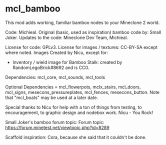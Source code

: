 mcl_bamboo
=========

This mod adds working, familiar bamboo nodes to your Mineclone 2 world.

Code: Michieal. Original (basic, used as inspiration) bamboo code by: Small Joker. Updates to the code: Mineclone Dev Team, Michieal.

License for code: GPLv3.
License for images / textures: CC-BY-SA except where noted.
Images Created by Nicu, except for:

* Inventory / wield image for Bamboo Stalk: created by RandomLegoBrick#8692 and is CC0.

Dependencies: mcl_core, mcl_sounds, mcl_tools

Optional Dependencies = mcl_flowerpots, mclx_stairs, mcl_doors, mcl_signs, mesecons_pressureplates, mcl_fences,
mesecons_button.
Note that "mcl_boats" may be used at a later date.

Special thanks to Nicu for help with a ton of things from testing, to encouragement, to graphic design and nodebox work.
Nicu - You Rock!

Small Joker's bamboo forum topic:
Forum topic: https://forum.minetest.net/viewtopic.php?id=8289

Scaffold inspiration: Cora, because she said that it couldn't be done.